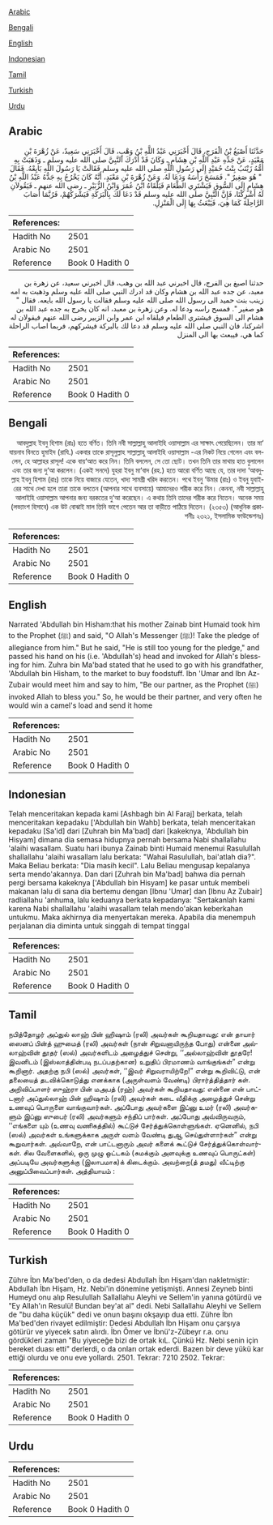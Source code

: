 [Arabic](#arabic)

[Bengali](#bengali)

[English](#english)

[Indonesian](#indonesian)

[Tamil](#tamil)

[Turkish](#turkish)

[Urdu](#urdu)

## Arabic


<div dir="rtl" lang="ar" style={{fontSize:'larger',backgroundColor:'#f8f9fa',padding:20}}>
حَدَّثَنَا أَصْبَغُ بْنُ الْفَرَجِ، قَالَ أَخْبَرَنِي عَبْدُ اللَّهِ بْنُ وَهْبٍ، قَالَ أَخْبَرَنِي سَعِيدٌ، عَنْ زُهْرَةَ بْنِ مَعْبَدٍ، عَنْ جَدِّهِ عَبْدِ اللَّهِ بْنِ هِشَامٍ ـ وَكَانَ قَدْ أَدْرَكَ النَّبِيَّ صلى الله عليه وسلم ـ وَذَهَبَتْ بِهِ أُمُّهُ زَيْنَبُ بِنْتُ حُمَيْدٍ إِلَى رَسُولِ اللَّهِ صلى الله عليه وسلم فَقَالَتْ يَا رَسُولَ اللَّهِ بَايِعْهُ‏.‏ فَقَالَ ‏ "‏ هُوَ صَغِيرٌ ‏"‏‏.‏ فَمَسَحَ رَأْسَهُ وَدَعَا لَهُ‏.‏ وَعَنْ زُهْرَةَ بْنِ مَعْبَدٍ، أَنَّهُ كَانَ يَخْرُجُ بِهِ جَدُّهُ عَبْدُ اللَّهِ بْنُ هِشَامٍ إِلَى السُّوقِ فَيَشْتَرِي الطَّعَامَ فَيَلْقَاهُ ابْنُ عُمَرَ وَابْنُ الزُّبَيْرِ ـ رضى الله عنهم ـ فَيَقُولاَنِ لَهُ أَشْرِكْنَا، فَإِنَّ النَّبِيَّ صلى الله عليه وسلم قَدْ دَعَا لَكَ بِالْبَرَكَةِ فَيَشْرَكُهُمْ، فَرُبَّمَا أَصَابَ الرَّاحِلَةَ كَمَا هِيَ، فَيَبْعَثُ بِهَا إِلَى الْمَنْزِلِ‏.‏
</div>
<div style={{backgroundColor:'#f8f9fa',padding:20, marginBottom: 10}}><table> <thead> <tr> <th>References:</th> <th></th> </tr> </thead> <tbody><tr><td>Hadith No</td><td>2501</td></tr><tr><td>Arabic No</td><td>2501</td></tr><tr><td>Reference</td><td>Book 0 Hadith 0</td></tr></tbody></table></div>


<div dir="rtl" lang="ar" style={{fontSize:'larger',backgroundColor:'#f8f9fa',padding:20}}>
حدثنا اصبغ بن الفرج، قال اخبرني عبد الله بن وهب، قال اخبرني سعيد، عن زهرة بن معبد، عن جده عبد الله بن هشام وكان قد ادرك النبي صلى الله عليه وسلم وذهبت به امه زينب بنت حميد الى رسول الله صلى الله عليه وسلم فقالت يا رسول الله بايعه. فقال " هو صغير ". فمسح راسه ودعا له. وعن زهرة بن معبد، انه كان يخرج به جده عبد الله بن هشام الى السوق فيشتري الطعام فيلقاه ابن عمر وابن الزبير رضى الله عنهم فيقولان له اشركنا، فان النبي صلى الله عليه وسلم قد دعا لك بالبركة فيشركهم، فربما اصاب الراحلة كما هي، فيبعث بها الى المنزل
</div>
<div style={{backgroundColor:'#f8f9fa',padding:20, marginBottom: 10}}><table> <thead> <tr> <th>References:</th> <th></th> </tr> </thead> <tbody><tr><td>Hadith No</td><td>2501</td></tr><tr><td>Arabic No</td><td>2501</td></tr><tr><td>Reference</td><td>Book 0 Hadith 0</td></tr></tbody></table></div>

## Bengali


<div dir="rtl" lang="bn" style={{fontSize:'larger',backgroundColor:'#f8f9fa',padding:20}}>
‘আবদুল্লাহ ইবনু হিশাম (রাঃ) হতে বর্ণিত। তিনি নবী সাল্লাল্লাহু আলাইহি ওয়াসাল্লাম এর সাক্ষাৎ পেয়েছিলেন। তার মা যায়নাব বিনতে হুমাইদ (রাযি.) একবার তাকে রাসূলুল্লাহ সাল্লাল্লাহু আলাইহি ওয়াসাল্লাম -এর নিকট নিয়ে গেলেন এবং বললেন, হে আল্লাহর রাসূল! একে বায়‘আত করে নিন। তিনি বললেন, সে তো ছোট। তখন তিনি তার মাথায় হাত বুলালেন এবং তার জন্য দু‘আ করলেন। (একই সনদে) যুহরা ইবনু মা‘বাদ (রহ.) হতে আরো বর্ণিত আছে যে, তার দাদা ‘আবদুল্লাহ ইবনু হিশাম (রাঃ) তাকে নিয়ে বাজারে যেতেন, খাদ্য সামগ্রী খরিদ করতেন। পথে ইবনু ‘উমার (রাঃ) ও ইবনু যুবাইরের সাথে দেখা হলে তারা তাকে বলতেন (আপনার সাথে ব্যবসায়ে) আমাদেরও শরীক করে নিন। কেননা, নবী সাল্লাল্লাহু আলাইহি ওয়াসাল্লাম আপনার জন্য বরকতের দু‘আ করেছেন। এ কথায় তিনি তাদের শরীক করে নিতেন। অনেক সময় (লভ্যাংশ হিসাবে) এক উট বোঝাই মাল তিনি ভাগে পেতেন আর তা বাড়ীতে পাঠিয়ে দিতেন। (২৩৫৩) (আধুনিক প্রকাশনীঃ ২৩২১, ইসলামিক ফাউন্ডেশনঃ)
</div>
<div style={{backgroundColor:'#f8f9fa',padding:20, marginBottom: 10}}><table> <thead> <tr> <th>References:</th> <th></th> </tr> </thead> <tbody><tr><td>Hadith No</td><td>2501</td></tr><tr><td>Arabic No</td><td>2501</td></tr><tr><td>Reference</td><td>Book 0 Hadith 0</td></tr></tbody></table></div>

## English


<div dir="ltr" lang="en" style={{fontSize:'larger',backgroundColor:'#f8f9fa',padding:20}}>
Narrated 'Abdullah bin Hisham:that his mother Zainab bint Humaid took him to the Prophet (ﷺ) and said, "O Allah's Messenger (ﷺ)! Take the pledge of allegiance from him." But he said, "He is still too young for the pledge," and passed his hand on his (i.e. 'Abdullah's) head and invoked for Allah's blessing for him. Zuhra bin Ma'bad stated that he used to go with his grandfather, 'Abdullah bin Hisham, to the market to buy foodstuff. Ibn 'Umar and Ibn Az-Zubair would meet him and say to him, "Be our partner, as the Prophet (ﷺ) invoked Allah to bless you." So, he would be their partner, and very often he would win a camel's load and send it home
</div>
<div style={{backgroundColor:'#f8f9fa',padding:20, marginBottom: 10}}><table> <thead> <tr> <th>References:</th> <th></th> </tr> </thead> <tbody><tr><td>Hadith No</td><td>2501</td></tr><tr><td>Arabic No</td><td>2501</td></tr><tr><td>Reference</td><td>Book 0 Hadith 0</td></tr></tbody></table></div>

## Indonesian


<div dir="ltr" lang="id" style={{fontSize:'larger',backgroundColor:'#f8f9fa',padding:20}}>
Telah menceritakan kepada kami [Ashbagh bin Al Faraj] berkata, telah menceritakan kepadaku ['Abdullah bin Wahb] berkata, telah menceritakan kepadaku [Sa'id] dari [Zuhrah bin Ma'bad] dari [kakeknya, 'Abdullah bin Hisyam] dimana dia semasa hidupnya pernah bersama Nabi shallallahu 'alaihi wasallam. Suatu hari ibunya Zainab binti Humaid menemui Rasulullah shallallahu 'alaihi wasallam lalu berkata: "Wahai Rasulullah, bai'atlah dia?". Maka Beliau berkata: "Dia masih kecil". Lalu Beliau mengusap kepalanya serta mendo'akannya. Dan dari [Zuhrah bin Ma'bad] bahwa dia pernah pergi bersama kakeknya ['Abdullah bin Hisyam] ke pasar untuk membeli makanan lalu di sana dia bertemu dengan [Ibnu 'Umar] dan [Ibnu Az Zubair] radliallahu 'anhuma, lalu keduanya berkata kepadanya: "Sertakanlah kami karena Nabi shallallahu 'alaihi wasallam telah mendo'akan keberkahan untukmu. Maka akhirnya dia menyertakan mereka. Apabila dia menempuh perjalanan dia diminta untuk singgah di tempat tinggal
</div>
<div style={{backgroundColor:'#f8f9fa',padding:20, marginBottom: 10}}><table> <thead> <tr> <th>References:</th> <th></th> </tr> </thead> <tbody><tr><td>Hadith No</td><td>2501</td></tr><tr><td>Arabic No</td><td>2501</td></tr><tr><td>Reference</td><td>Book 0 Hadith 0</td></tr></tbody></table></div>

## Tamil


<div dir="ltr" lang="ta" style={{fontSize:'larger',backgroundColor:'#f8f9fa',padding:20}}>
நபித்தோழர் அப்துல் லாஹ் பின் ஹிஷாம் (ரலி) அவர்கள் கூறியதாவது: என் தாயார் ஸைனப் பின்த் ஹுமைத் (ரலி) அவர்கள் (நான் சிறுவனாயிருந்த போது) என்னை அல்லாஹ்வின் தூதர் (ஸல்) அவர்களிடம் அழைத்துச் சென்று, ‘‘அல்லாஹ்வின் தூதரே! இவனிடம் (இஸ்லாத்தின்படி நடப்பதற்கான) உறுதிப் பிரமாணம் வாங்குங்கள்” என்று கூறினார். அதற்கு நபி (ஸல்) அவர்கள், ‘‘இவர் சிறுவராயிற்றே!” என்று கூறிவிட்டு, என் தலையைத் தடவிக்கொடுத்து எனக்காக (அருள்வளம் வேண்டி) பிரார்த்தித்தார் கள். அறிவிப்பாளர் ஸுஹ்ரா பின் மஅபத் (ரஹ்) அவர்கள் கூறியதாவது: என்னை என் பாட்டனார் அப்துல்லாஹ் பின் ஹிஷாம் (ரலி) அவர்கள் கடை வீதிக்கு அழைத்துச் சென்று உணவுப் பொருளை வாங்குவார்கள். அப்போது அவர்களை இப்னு உமர் (ரலி) அவர்களும் இப்னு ஸுபைர் (ரலி) அவர்களும் சந்திப் பார்கள். அப்போது அவ்விருவரும், ‘‘எங்களை யும் (உணவு வணிகத்தில்) கூட்டுச் சேர்த்துக்கொள்ளுங்கள். ஏனெனில், நபி (ஸல்) அவர்கள் உங்களுக்காக அருள் வளம் வேண்டி துஆ செய்துள்ளார்கள்” என்று கூறுவார்கள். அவ்வாறே, என் பாட்டனாரும் அவர் களைக் கூட்டுச் சேர்த்துக்கொள்வார்கள். சில வேளைகளில், ஒரு முழு ஒட்டகம் (சுமக்கும் அளவுக்கு உணவுப் பொருட்கள்) அப்படியே அவர்களுக்கு (இலாபமாக)க் கிடைக்கும். அவற்றை(த் தமது) வீட்டிற்கு அனுப்பிவைப்பார்கள். அத்தியாயம் :
</div>
<div style={{backgroundColor:'#f8f9fa',padding:20, marginBottom: 10}}><table> <thead> <tr> <th>References:</th> <th></th> </tr> </thead> <tbody><tr><td>Hadith No</td><td>2501</td></tr><tr><td>Arabic No</td><td>2501</td></tr><tr><td>Reference</td><td>Book 0 Hadith 0</td></tr></tbody></table></div>

## Turkish


<div dir="ltr" lang="tr" style={{fontSize:'larger',backgroundColor:'#f8f9fa',padding:20}}>
Zühre İbn Ma'bed'den, o da dedesi Abdullah İbn Hişam'dan nakletmiştir: Abdullah İbn Hişam, Hz. Nebi'in dönemine yetişmişti. Annesi Zeyneb binti Humeyd onu alıp Resulullah Sallallahu Aleyhi ve Sellem'in yanına götürdü ve "Ey Allah'ın Resulü! Bundan bey'at al" dedi. Nebi Sallallahu Aleyhi ve Sellem de "bu daha küçük" dedi ve onun başını okşayıp dua etti. Zühre İbn Ma'bed'den rivayet edilmiştir: Dedesi Abdullah İbn Hişam onu çarşıya götürür ve yiyecek satın alırdı. İbn Ömer ve İbnü'z-Zübeyr r.a. onu gördükleri zaman "Bu yiyeceğe bizi de ortak kıL. Çünkü Hz. Nebi senin için bereket duası etti" derlerdi, o da onları ortak ederdi. Bazen bir deve yükü kar ettiği olurdu ve onu eve yollardı. 2501. Tekrar: 7210 2502. Tekrar:
</div>
<div style={{backgroundColor:'#f8f9fa',padding:20, marginBottom: 10}}><table> <thead> <tr> <th>References:</th> <th></th> </tr> </thead> <tbody><tr><td>Hadith No</td><td>2501</td></tr><tr><td>Arabic No</td><td>2501</td></tr><tr><td>Reference</td><td>Book 0 Hadith 0</td></tr></tbody></table></div>

## Urdu


<div dir="rtl" lang="ur" style={{fontSize:'larger',backgroundColor:'#f8f9fa',padding:20}}>

</div>
<div style={{backgroundColor:'#f8f9fa',padding:20, marginBottom: 10}}><table> <thead> <tr> <th>References:</th> <th></th> </tr> </thead> <tbody><tr><td>Hadith No</td><td>2501</td></tr><tr><td>Arabic No</td><td>2501</td></tr><tr><td>Reference</td><td>Book 0 Hadith 0</td></tr></tbody></table></div>